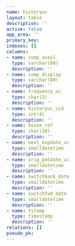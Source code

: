 ```yaml
---
name: historyuc
layout: table
description: ''
active: false
app_area: ''
primary_key: 
indexes: []
columns:
- name: comp_avail
  type: varchar(80)
  description: ''
- name: comp_display
  type: varchar(80)
  description: ''
- name: frequency_uc
  type: char(3)
  description: ''
- name: historyuc_sid
  type: int(4)
  description: ''
- name: house_ref
  type: char(10)
  description: ''
- name: next_expdate_uc
  type: smalldatetime
  description: ''
- name: orig_pmtdate_uc
  type: smalldatetime
  description: ''
- name: switchback_date
  type: smalldatetime
  description: ''
- name: switchfwd_date
  type: smalldatetime
  description: ''
- name: tstamp
  type: timestamp
  description: ''
relations: []
pseudo_pk: 
---
```


